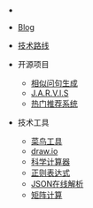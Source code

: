 - 

* [Blog](README.md)

* [技术路线](roadmap/README.md)

* 开源项目

  * [相似问句生成]()
  * [J.A.R.V.I.S]()
  * [热门推荐系统]()

* 技术工具

  * [菜鸟工具](https://c.runoob.com/)
  * [draw.io](https://app.diagrams.net/)
  * [科学计算器](https://www.symbolab.com/)
  * [正则表达式](https://regex101.com/)
  * [JSON在线解析](https://c.runoob.com/front-end/53/)
  * [矩阵计算](https://matrixcalc.org/zh/)

  

  

